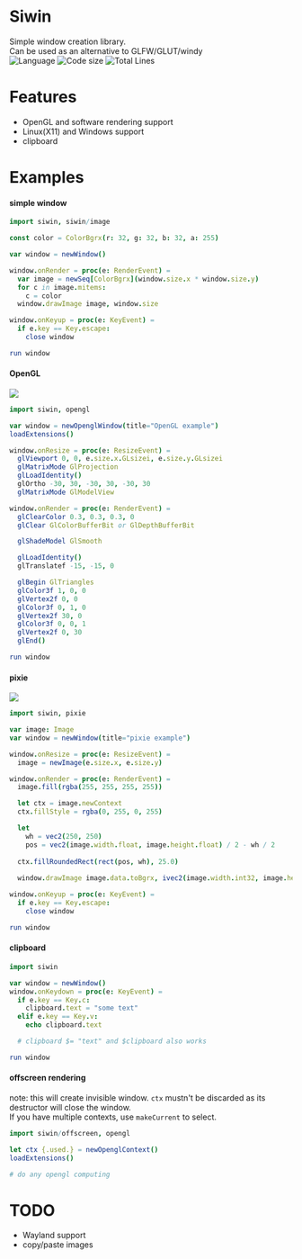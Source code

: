 # Siwin

Simple window creation library.  
Can be used as an alternative to GLFW/GLUT/windy  
![Language](https://img.shields.io/badge/language-Nim-orange.svg?style=flat-square) ![Code size](https://img.shields.io/github/languages/code-size/levovix0/siwin?style=flat-square) ![Total Lines](https://img.shields.io/tokei/lines/github/levovix0/siwin?color=purple&style=flat-square)


# Features
* OpenGL and software rendering support
* Linux(X11) and Windows support
* clipboard

# Examples

#### simple window
```nim
import siwin, siwin/image

const color = ColorBgrx(r: 32, g: 32, b: 32, a: 255)

var window = newWindow()

window.onRender = proc(e: RenderEvent) =
  var image = newSeq[ColorBgrx](window.size.x * window.size.y)
  for c in image.mitems:
    c = color
  window.drawImage image, window.size

window.onKeyup = proc(e: KeyEvent) =
  if e.key == Key.escape:
    close window

run window
```

#### OpenGL
![](https://ia.wampi.ru/2021/09/07/31.png)
```nim
import siwin, opengl

var window = newOpenglWindow(title="OpenGL example")
loadExtensions()

window.onResize = proc(e: ResizeEvent) =
  glViewport 0, 0, e.size.x.GLsizei, e.size.y.GLsizei
  glMatrixMode GlProjection
  glLoadIdentity()
  glOrtho -30, 30, -30, 30, -30, 30
  glMatrixMode GlModelView

window.onRender = proc(e: RenderEvent) =
  glClearColor 0.3, 0.3, 0.3, 0
  glClear GlColorBufferBit or GlDepthBufferBit

  glShadeModel GlSmooth

  glLoadIdentity()
  glTranslatef -15, -15, 0

  glBegin GlTriangles
  glColor3f 1, 0, 0
  glVertex2f 0, 0
  glColor3f 0, 1, 0
  glVertex2f 30, 0
  glColor3f 0, 0, 1
  glVertex2f 0, 30
  glEnd()

run window
```

#### pixie
![](https://ia.wampi.ru/2021/09/07/32.png)
```nim
import siwin, pixie

var image: Image
var window = newWindow(title="pixie example")

window.onResize = proc(e: ResizeEvent) =
  image = newImage(e.size.x, e.size.y)

window.onRender = proc(e: RenderEvent) =
  image.fill(rgba(255, 255, 255, 255))

  let ctx = image.newContext
  ctx.fillStyle = rgba(0, 255, 0, 255)

  let
    wh = vec2(250, 250)
    pos = vec2(image.width.float, image.height.float) / 2 - wh / 2
  
  ctx.fillRoundedRect(rect(pos, wh), 25.0)
  
  window.drawImage image.data.toBgrx, ivec2(image.width.int32, image.height.int32)

window.onKeyup = proc(e: KeyEvent) =
  if e.key == Key.escape:
    close window

run window
```

#### clipboard
```nim
import siwin

var window = newWindow()
window.onKeydown = proc(e: KeyEvent) =
  if e.key == Key.c:
    clipboard.text = "some text"
  elif e.key == Key.v:
    echo clipboard.text

  # clipboard $= "text" and $clipboard also works

run window
```

#### offscreen rendering
note: this will create invisible window. `ctx` mustn't be discarded as its destructor will close the window.  
If you have multiple contexts, use `makeCurrent` to select.
```nim
import siwin/offscreen, opengl

let ctx {.used.} = newOpenglContext()
loadExtensions()

# do any opengl computing
```

# TODO
* Wayland support
* copy/paste images
